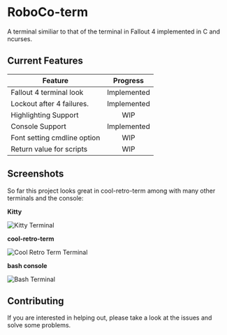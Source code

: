 # RoboCo-term
A terminal similiar to that of the terminal in Fallout 4 implemented in C and ncurses. 

## Current Features
| Feature                     | Progress      |
|-----------------------------|:-------------:|
| Fallout 4 terminal look     | Implemented   |
| Lockout after 4 failures.   | Implemented   |
| Highlighting Support        | WIP           |
| Console Support             | Implemented   |
| Font setting cmdline option | WIP           |
| Return value for scripts    | WIP           |


## Screenshots
So far this project looks great in cool-retro-term among with many other terminals and the console:


**Kitty**

![Kitty Terminal](https://github.com/Rootyjr/RoboCo-term/blob/master/images/roboco-kitty.png "Kitty")


**cool-retro-term**

![Cool Retro Term Terminal](https://github.com/Rootyjr/RoboCo-term/blob/master/images/roboco-crt.png "Cool Retro Term")


**bash console**

![Bash Terminal](https://github.com/Rootyjr/RoboCo-term/blob/master/images/roboco-console.png "Console")


## Contributing
If you are interested in helping out, please take a look at the issues and solve some problems.
